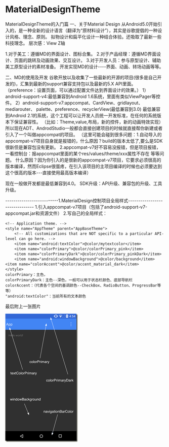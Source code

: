 # MaterialDesignTheme
MaterialDesignTheme的入门篇
一、关于Material Design
从Android5.0开始引入的，是一种全新的设计语言（翻译为“原材料设计”），其实是谷歌提倡的一种设计风格、理念、原则。
拟物设计和扁平化设计一种结合体验。还吸取了最新一些科技理念。
层次感：View Z轴

1.对于美工：遵循MD的界面设计、图标合集。
2.对于产品经理：遵循MD界面设计、页面的跳转及动画效果、交互设计。
3.对于开发人员：参与原型设计、辅助美工原型设计的素材准备。
开发实现MD的设计----界面、动画、转场动画等等。

二、MD的使用及开发
	谷歌开放以及收集了一些最新的开源的项目(很多是自己开发的)，汇集到最新的support兼容支持包以及最新的5.X API里面。
	（preference：设置页面，可以通过配置文件达到界面设计的效果。）
	1）android-support-v4:最低兼容到Android 1.6系统，里面有类似ViewPager等控件。
	2）android-support-v7:appcompat、CardView、gridlayout、mediarouter、
	palette、preference、recyclerView(最低兼容到3.0) 
	最低兼容到Android 2.1的系统，这个工程可以让开发人员统一开发标准，在任何的系统版本下保证兼容性。
	（比如：Theme,value,布局，新的控件，新的动画特效实现）
	所以现在ADT、AndrodStudio一般都会直接创建项目的时候就直接帮你新建或者引入了一个叫做appcompat的项目。
	（这里可能会碰到很多问题：1.自动导入的appcompat-v7项目自身就是报错的，什么原因？build的版本太低了,要么是SDK很新但是兼容包没有更新。
				  2.appcompat-v7好不容易没报错，但是项目报错，一看控制台：报appcompat里面的某个res/values/theme/xxx属性不存在 等等问题。
				  什么原因？因为你引入的是很新的appcompat-v7项目，它要求必须很高的版本编译，然而Eclipse很蛋疼，在引入该项目的主项目编译的时候也必须要达到这个很高的版本---直接使用最高版本编译）


现在一般做开发都是最低兼容到4.0。
SDK升级：API升级、兼容包的升级、工具升级。

--------------------------1.MaterialDesign控制项目全局样式-------------------------------
1.引入appcompat-v7项目（包括了android-support-v7-appcompat.jar和资源文件）
2.写自己的全局样式：
	    <!--
        Base application theme, dependent on API level. This theme is replaced
        by AppBaseTheme from res/values-vXX/styles.xml on newer devices.
    -->
    <style name="AppBaseTheme" parent="Theme.AppCompat.Light">
        <!--
            Theme customizations available in newer API levels can go in
            res/values-vXX/styles.xml, while customizations related to
            backward-compatibility can go here.
        -->
    </style>

    <!-- Application theme. -->
    <style name="AppTheme" parent="AppBaseTheme">
        <!-- All customizations that are NOT specific to a particular API-level can go here. -->
        <item name="android:textColor">@color/mytextcolor</item>
        <item name="colorPrimary">@color/colorPrimary_pink</item>
        <item name="colorPrimaryDark">@color/colorPrimary_pinkDark</item>
        <item name="android:windowBackground">@color/background</item>
	<item name="colorAccent">@color/accent_material_dark</item>
    </style>
	colorPrimary：主色，
	colorPrimaryDark：主色--深色，一般可以用于状态栏颜色、底部导航栏
	colorAccent：（代表各个空间的基调颜色--CheckBox、RadioButton、ProgressBar等等）
	"android:textColor"：当前所有的文本颜色


最后附上一张图片

![image](https://github.com/AndLollipop/MaterialDesignTheme/blob/master/images/design.png)





